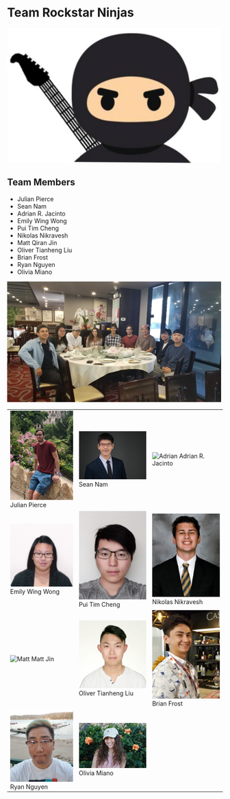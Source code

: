 # Team Rockstar Ninjas

<img src="img/rockstar_ninja.PNG" title="Team Logo" alt="Team Logo" width="500px"/>

## Team Members


- Julian Pierce
- Sean Nam
- Adrian R. Jacinto
- Emily Wing Wong
- Pui Tim Cheng
- Nikolas Nikravesh
- Matt Qiran Jin
- Oliver Tianheng Liu
- Brian Frost
- Ryan Nguyen
- Olivia Miano

<img src="img/team-lunch.jpg" title="Team Lunch" alt="Team Lunch" width="500px"/>

|   |   |   |
|---|---|---|
| <img src="img/julian.jpeg" title="Julian" alt="Julian" width="300px" /> Julian Pierce | <img src="img/sean.jpg" title="sean" alt="sean" width="300px" /> Sean Nam | <img src="img/adrian.png" title="Adrian" alt="Adrian" width="300px"/> Adrian R. Jacinto |
| <img src="img/Emily.jpg" title="Emily" alt="Emily" width="300px"/> Emily Wing Wong | <img src="img/tim.jpg" title="tim" alt="tim" width="300px"/> Pui Tim Cheng | <img src="img/nick.png" title="Nik" alt="Nik" width="300px"/> Nikolas Nikravesh |   |
| <img src="img/matt_jin.png" title="Matt" alt="Matt" width="300px"/> Matt Jin | <img src="img/oliver.png" title="Oliver" alt="Oliver" width="300px"/> Oliver Tianheng Liu | <img src="img/Brian.jpg" title="Brian" alt="Brian" width="300px"/> Brian Frost | 
|<img src="img/ryan.jpg" title="Ryan" alt="Ryan" width="300px"/> Ryan Nguyen | <img src="img/olivia.jpg" title="Olivia" alt="Olivia" width="300px"/> Olivia Miano |

